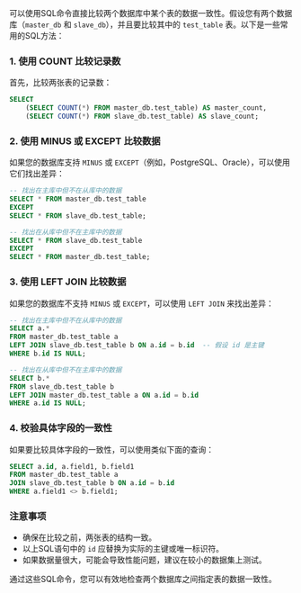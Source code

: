 可以使用SQL命令直接比较两个数据库中某个表的数据一致性。假设您有两个数据库（`master_db` 和 `slave_db`），并且要比较其中的 `test_table` 表。以下是一些常用的SQL方法：

### 1. 使用 COUNT 比较记录数

首先，比较两张表的记录数：

```sql
SELECT 
    (SELECT COUNT(*) FROM master_db.test_table) AS master_count,
    (SELECT COUNT(*) FROM slave_db.test_table) AS slave_count;
```

### 2. 使用 MINUS 或 EXCEPT 比较数据

如果您的数据库支持 `MINUS` 或 `EXCEPT`（例如，PostgreSQL、Oracle），可以使用它们找出差异：

```sql
-- 找出在主库中但不在从库中的数据
SELECT * FROM master_db.test_table
EXCEPT
SELECT * FROM slave_db.test_table;

-- 找出在从库中但不在主库中的数据
SELECT * FROM slave_db.test_table
EXCEPT
SELECT * FROM master_db.test_table;
```

### 3. 使用 LEFT JOIN 比较数据

如果您的数据库不支持 `MINUS` 或 `EXCEPT`，可以使用 `LEFT JOIN` 来找出差异：

```sql
-- 找出在主库中但不在从库中的数据
SELECT a.* 
FROM master_db.test_table a
LEFT JOIN slave_db.test_table b ON a.id = b.id  -- 假设 id 是主键
WHERE b.id IS NULL;

-- 找出在从库中但不在主库中的数据
SELECT b.* 
FROM slave_db.test_table b
LEFT JOIN master_db.test_table a ON a.id = b.id
WHERE a.id IS NULL;
```

### 4. 校验具体字段的一致性

如果要比较具体字段的一致性，可以使用类似下面的查询：

```sql
SELECT a.id, a.field1, b.field1 
FROM master_db.test_table a
JOIN slave_db.test_table b ON a.id = b.id
WHERE a.field1 <> b.field1;
```

### 注意事项
- 确保在比较之前，两张表的结构一致。
- 以上SQL语句中的 `id` 应替换为实际的主键或唯一标识符。
- 如果数据量很大，可能会导致性能问题，建议在较小的数据集上测试。

通过这些SQL命令，您可以有效地检查两个数据库之间指定表的数据一致性。